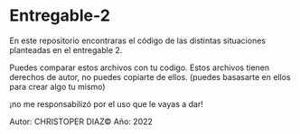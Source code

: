 # Entregable-2
En este repositorio encontraras el código de las distintas situaciones planteadas en el entregable 2.


Puedes comparar estos archivos con tu codigo. 
Estos archivos tienen derechos de autor, no puedes copiarte de ellos.
(puedes basasarte en ellos para crear algo tu mismo)

¡no me responsabilizó por el uso que le vayas a dar!

Autor: CHRISTOPER DIAZ©                     Año: 2022



